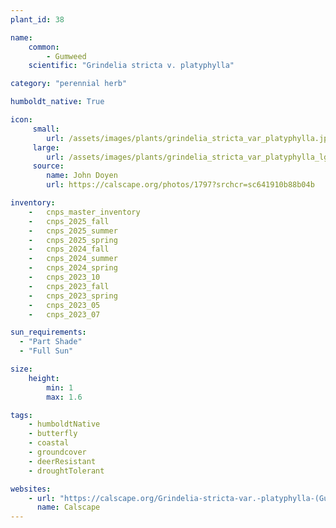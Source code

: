 ```yaml
---
plant_id: 38

name: 
    common: 
        - Gumweed
    scientific: "Grindelia stricta v. platyphylla"   

category: "perennial herb"

humboldt_native: True

icon: 
     small: 
        url: /assets/images/plants/grindelia_stricta_var_platyphylla.jpg 
     large: 
        url: /assets/images/plants/grindelia_stricta_var_platyphylla_lg.jpg 
     source: 
        name: John Doyen 
        url: https://calscape.org/photos/1797?srchcr=sc641910b88b04b

inventory: 
    -   cnps_master_inventory
    -   cnps_2025_fall
    -   cnps_2025_summer
    -   cnps_2025_spring
    -   cnps_2024_fall
    -   cnps_2024_summer
    -   cnps_2024_spring
    -   cnps_2023_10
    -   cnps_2023_fall
    -   cnps_2023_spring
    -   cnps_2023_05 
    -   cnps_2023_07 

sun_requirements:
  - "Part Shade"
  - "Full Sun"

size:
    height: 
        min: 1
        max: 1.6

tags:
    - humboldtNative
    - butterfly
    - coastal
    - groundcover
    - deerResistant
    - droughtTolerant

websites: 
    - url: "https://calscape.org/Grindelia-stricta-var.-platyphylla-(Gumweed)"
      name: Calscape
---
```


